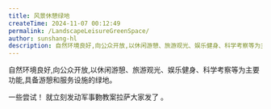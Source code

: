 ```yaml
---
title: 风景休憩绿地
createTime: 2024-11-07 00:12:49
permalink: /LandscapeLeisureGreenSpace/
author: sunshang-hl
description: 自然环境良好,向公众开放,以休闲游憩、旅游观光、娱乐健身、科学考察等为主要功能,具备游憩和服务设施的绿地
---
```


自然环境良好,向公众开放,以休闲游憩、旅游观光、娱乐健身、科学考察等为主要功能,具备游憩和服务设施的绿地。

一些尝试！ 就立刻发动军事覅教案拉萨大家发了 。